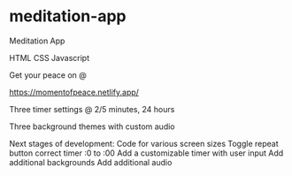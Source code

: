 # meditation-app
Meditation App 

HTML 
CSS
Javascript

Get your peace on @

https://momentofpeace.netlify.app/


Three timer settings @ 2/5 minutes, 24 hours

Three background themes with custom audio

Next stages of development:
Code for various screen sizes
Toggle repeat button
correct timer :0 to :00
Add a customizable timer with user input
Add additional backgrounds 
Add additional audio